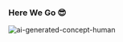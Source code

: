 ### Here We Go 😎
<!--
**SayyedSuheir/SayyedSuheir** is a ✨ _special_ ✨ repository because its `README.md` (this file) appears on your GitHub profile.

Here are some ideas to get you started:

- 🔭 I’m currently working on ...
- 🌱 I’m currently learning ...
- 👯 I’m looking to collaborate on ...
- 🤔 I’m looking for help with ...
- 💬 Ask me about ...
- 📫 How to reach me: ...
- 😄 Pronouns: ...
- ⚡ Fun fact: ...
-->
![ai-generated-concept-human](https://github.com/SayyedSuheir/SayyedSuheir/assets/37812228/47ce300d-91c9-43c3-9e58-809d7e0a635e)

